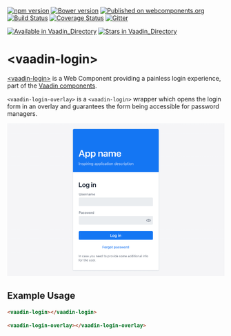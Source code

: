 [![npm version](https://badgen.net/npm/v/@vaadin/vaadin-login)](https://www.npmjs.com/package/@vaadin/vaadin-login)
[![Bower version](https://badgen.net/github/release/vaadin/vaadin-login)](https://github.com/vaadin/vaadin-login/releases)
[![Published on webcomponents.org](https://img.shields.io/badge/webcomponents.org-published-blue.svg)](https://www.webcomponents.org/element/vaadin/vaadin-login)
[![Build Status](https://travis-ci.org/vaadin/vaadin-login.svg?branch=master)](https://travis-ci.org/vaadin/vaadin-login)
[![Coverage Status](https://coveralls.io/repos/github/vaadin/vaadin-login/badge.svg?branch=master)](https://coveralls.io/github/vaadin/vaadin-login?branch=master)
[![Gitter](https://badges.gitter.im/Join%20Chat.svg)](https://gitter.im/vaadin/web-components?utm_source=badge&utm_medium=badge&utm_campaign=pr-badge)

[![Available in Vaadin_Directory](https://img.shields.io/vaadin-directory/v/vaadinvaadin-login.svg)](https://vaadin.com/directory/component/vaadinvaadin-login)
[![Stars in Vaadin_Directory](https://img.shields.io/vaadin-directory/stars/vaadinvaadin-login.svg)](https://vaadin.com/directory/component/vaadinvaadin-login)

# &lt;vaadin-login&gt;

[&lt;vaadin-login&gt;](https://vaadin.com/components/vaadin-login) is a Web Component providing a painless login experience, part of the [Vaadin components](https://vaadin.com/components).

`<vaadin-login-overlay>` is a `<vaadin-login>` wrapper which opens the login form in an overlay and guarantees the form being accessible for password managers.

[<img src="https://raw.githubusercontent.com/vaadin/vaadin-login/master/screenshot.png" width="700" alt="Screenshot of vaadin-login-overlay">](https://vaadin.com/components/vaadin-login)

## Example Usage

```html
<vaadin-login></vaadin-login>
```

```html
<vaadin-login-overlay></vaadin-login-overlay>
```
